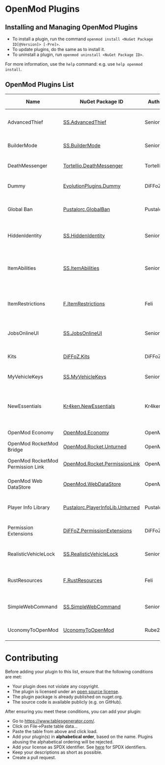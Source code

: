 # OpenMod Plugins

## Installing and Managing OpenMod Plugins
- To install a plugin, run the command `openmod install <NuGet Package ID[@Version]> [-Pre]>`.  
- To update plugins, do the same as to install it.
- To uninstall a plugin, run `openmod uninstall <NuGet Package ID>`.

For more information, use the `help` command: e.g. use `help openmod install`.

## OpenMod Plugins List
| Name                              	| NuGet Package ID                                                                                     	| Author    	| Platform  	| Description                                                                                                    	| License      	| Source Code                                                                                       	|
|-----------------------------------	|------------------------------------------------------------------------------------------------------	|-----------	|-----------	|----------------------------------------------------------------------------------------------------------------	|--------------	|---------------------------------------------------------------------------------------------------	|
| AdvancedThief                     	| [SS.AdvancedThief](https://www.nuget.org/packages/SS.AdvancedThief/)                                 	| Senior S  	| Unturned  	| This plugin add a command to have a best rol in Roleplays servers!                                             	| EUPL-1.2     	| [GitHub](https://github.com/Senior-S/AdvancedThief/tree/OpenMod)                                  	|
| BuilderMode                       	| [SS.BuilderMode](https://www.nuget.org/packages/SS.BuilderMode/)                                     	| Senior S  	| Unturned  	| A simple/shitty plugin to build with more facility.                                                            	| EUPL-1.2     	| [GitHub](https://github.com/Senior-S/BuilderMode-OpenMod) |
| DeathMessenger                    	| [Tortellio.DeathMessenger](https://www.nuget.org/packages/Tortellio.DeathMessenger)                  	| Tortellio 	| Unturned  	| Sending death messages based on player death causes.                                                           	| EUPL-1.2     	| [GitHub](https://github.com/Tortellio/DeathMessenger)                                             	|
| Dummy                             	| [EvolutionPlugins.Dummy](https://www.nuget.org/packages/EvolutionPlugins.Dummy/)                     	| DiFFoZ    	| Unturned  	| Creates a dummy to help with debugging a plugins                                                               	| GPL-3.0-only 	| [GitHub](https://github.com/EvolutionPlugins/Dummy)                                               	|
| Global Ban                        	| [Pustalorc.GlobalBan](https://www.nuget.org/packages/Pustalorc.GlobalBan/)                           	| Pustalorc 	| Unturned  	| Keep bans globally between servers. Supports HWID & IP banning.                                                	| EUPL-1.2     	| [GitHub](https://github.com/Pustalorc/GlobalBan/)                                                 	|
| HiddenIdentity                    	| [SS.HiddenIdentity](https://www.nuget.org/packages/ss.hiddenidentity/)                               	| Senior S  	| Unturned  	| Now you can be a good thief, if you have a mask anyone cant see your name!                                     	| EUPL-1.2     	| [GitHub](https://github.com/Senior-S/HiddenIdentity/tree/OpenMod)                                 	|
| ItemAbilities                     	| [SS.ItemAbilities](https://www.nuget.org/packages/SS.ItemAbilities/)                                 	| Senior S  	| Unturned  	| You can assign effects (Speed/Jump/Gravity Multiplier) to any item like a Katana or a Hat.                     	| EUPL-1.2     	| [GitHub](https://github.com/Senior-S/ItemAbilities/tree/OpenMod)                                  	|
| ItemRestrictions                     	| [F.ItemRestrictions](https://www.nuget.org/packages/F.RustResources/)                                 	| Feli  	| Unturned  	| This plugin allows you to restrict the access to certain items based on permissions.                     	| EUPL-1.2     	| [GitHub](https://github.com/01-Feli/F.ItemRestrictions)                                  	|
| JobsOnlineUI                      	| [SS.JobsOnlineUI](https://www.nuget.org/packages/ss.jobsonlineui/)                                   	| Senior S  	| Unturned  	| A simple plugin to check the players or jobs online while press a key.                                         	| EUPL-1.2     	| [GitHub](https://github.com/Senior-S/JobsOnlineUI-OpenMod)                                        	|
| Kits                              	| [DiFFoZ.Kits](https://www.nuget.org/packages/DiFFoZ.Kits/)                                           	| DiFFoZ    	| Universal 	| Universal plugin for OpenMod. Adds a kit system.                                                               	| EUPL-1.2     	| [GitHub](https://github.com/DiFFoZ/Kits)                                                          	|
| MyVehicleKeys                     	| [SS.MyVehicleKeys](https://www.nuget.org/packages/SS.MyVehicleKeys/)                                 	| Senior S  	| Unturned  	| A plugin to add a system of keys in your roleplay server.                                                      	| EUPL-1.2     	| [GitHub](https://github.com/Senior-S/MyVehicleKeys/tree/OpenMod)                                  	|
| NewEssentials                     	| [Kr4ken.NewEssentials](https://www.nuget.org/packages/Kr4ken.NewEssentials)                          	| Kr4ken    	| Unturned  	| The new essential plugin for Unturned. This project aims to be a replacement for uEssentials built on OpenMod. 	| GPL-3.0-only 	| [GitHub](https://github.com/Kr4ken-9/NewEssentials)                                               	|
| OpenMod Economy                   	| [OpenMod.Economy](https://www.nuget.org/packages/OpenMod.Economy)                                    	| OpenMod   	| Unturned  	| An economy provider for OpenMod                                                                                	| EUPL-1.2     	| [GitHub](https://github.com/openmodplugins/OpenMod.Economy)                                       	|
| OpenMod RocketMod Bridge          	| [OpenMod.Rocket.Unturned](https://www.nuget.org/packages/OpenMod.Rocket.Unturned)                    	| OpenMod   	| Unturned  	| Legacy RM4 support for OpenMod                                                                                 	| MIT          	| [GitHub](https://github.com/openmod/openmod/tree/master/unturned/rocketmod)                       	|
| OpenMod RocketMod Permission Link 	| [OpenMod.Rocket.PermissionLink](https://www.nuget.org/packages/OpenMod.Rocket.PermissionLink)        	| OpenMod   	| Unturned  	| Makes RM4 use OpenMod Permissions                                                                              	| EUPL-1.2     	| [GitHub](https://github.com/openmod/openmod/tree/master/unturned/rocketmod/Rocket.PermissionLink) 	|
| OpenMod Web DataStore             	| [OpenMod.WebDataStore](https://www.nuget.org/packages/OpenMod.WebDataStore)                          	| OpenMod   	| Universal 	| Sync data files such as permissions, roles etc via the web.                                                    	| EUPL-1.2     	| [GitHub](https://github.com/openmodplugins/OpenMod.WebDataStore)                                  	|
| Player Info Library               	| [Pustalorc.PlayerInfoLib.Unturned](https://www.nuget.org/packages/Pustalorc.PlayerInfoLib.Unturned/) 	| Pustalorc 	| Unturned  	| Player Info Library, store information about all your players.                                                 	| EUPL-1.2     	| [GitHub](https://github.com/Pustalorc/PlayerInfoLib/)                                             	|
| Permission Extensions             	| [DiFFoZ.PermissionExtensions](https://www.nuget.org/packages/DiFFoZ.PermissionExtensions/)           	| DiFFoZ    	| Unturned  	| Add support prefix, suffix, and color for OpenMod                                                              	| GPL-3.0-only 	| [GitHub](https://github.com/DiFFoZ/PermissionExtensions)                                          	|
| RealisticVehicleLock              	| [SS.RealisticVehicleLock](https://www.nuget.org/packages/ss.realisticvehiclelock/)                   	| Senior S  	| Unturned  	| A plugin to add more realism to your roleplay server, the name say all!                                        	| EUPL-1.2     	| [GitHub](https://github.com/Senior-S/RealisticVehicleLock/tree/OpenMod)                           	|
| RustResources                     	| [F.RustResources](https://www.nuget.org/packages/F.RustResources/)                        		| Feli      	| Unturned  	| A plugin that simulates the resource system of rust.                        				                | EUPL-1.2     	| [GitHub](https://github.com/01-Feli/F.RustResources)         						                  	|
| SimpleWebCommand                  	| [SS.SimpleWebCommand](https://www.nuget.org/packages/SS.SimpleWebCommand/)                           	| Senior S  	| Unturned  	| A simple plugin to send web request to your players and set urls with a interval.                              	| EUPL-1.2     	| [GitHub](https://github.com/Senior-S/SimpleWebCommand-OpenMod)                                    	|
| UconomyToOpenMod                  	| [UconomyToOpenMod](https://www.nuget.org/packages/UconomyToOpenMod)                                  	| Rube200   	| Unturned  	| Support rocketmod plugins to use OpenMod Economy.                                                              	| GPL-3.0-only 	| [GitHub](https://github.com/Rube200/UconomyToOpenMod)                                             	|

# Contributing

Before adding your plugin to this list, ensure that the following conditions are met:
* Your plugin does not violate any copyright.
* The plugin is licensed under an [open source license](https://opensource.org/licenses).
* The plugin package is already published on nuget.org.
* The source code is available publicly (e.g. on GitHub).

After ensuring you meet these conditions, you can add your plugin:
- Go to https://www.tablesgenerator.com/.
- Click on File->Paste table data...
- Paste the table from above and click load.
- Add your plugin(s) in **alphabetical order**, based on the name. Plugins abusing the alphabetical ordering will be rejected.
- Add your license as SPDX identifier. See [here](https://spdx.org/licenses/) for SPDX identifiers.
- Keep your descriptions as short as possible.
- Create a pull request.
